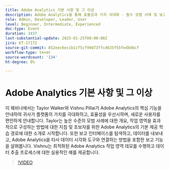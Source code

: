 ```yaml
---
title: Adobe Analytics 기본 사항 및 그 이상
description: Adobe Analytics을 통해 효율성과 가치 극대화 - 필수 모범 사례 및 보고 기능
role: Admin, Developer, Leader, User
level: Beginner, Intermediate, Experienced
doc-type: Event
duration: 3437
last-substantial-update: 2025-01-25T00:00:00Z
jira: KT-17172
source-git-commit: 852eec6eccb1cf5cf99d73ffcd635f55fed846cf
workflow-type: tm+mt
source-wordcount: '134'
ht-degree: 0%

---
```



# Adobe Analytics 기본 사항 및 그 이상

이 웨비나에서는 Taylor Walker와 Vishnu Pillai가 Adobe Analytics의 핵심 기능을 안내하여 귀사가 플랫폼의 가치를 극대화하고, 효율성을 우선시하며, 새로운 사용자를 편안하게 안내합니다. Taylor는 높은 수준의 모범 사례에 대한 개요, 작업 영역을 효과적으로 구성하는 방법에 대한 지침 및 초보자를 위한 Adobe Analytics의 기본 제공 학습 경로에 대한 소개로 시작합니다. 또한 보고 인터페이스를 탐색하고, 데이터를 내보내고, Adobe Analytics을 타사 데이터 시각화 도구와 연결하는 방법을 포함한 보고 기능을 살펴봅니다. Vishnu는 최적화된 Adobe Analytics 작업 영역 데모를 수행하고 데이터 추출 프로세스에 대한 실용적인 예를 제공합니다.

>[!VIDEO](https://video.tv.adobe.com/v/3443028/?learn=on&enablevpops)
